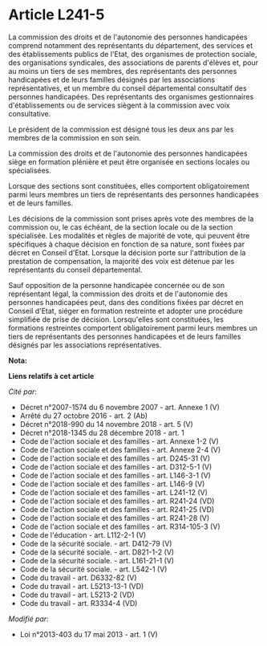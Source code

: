 # Article L241-5

La commission des droits et de l'autonomie des personnes handicapées comprend notamment des représentants du département, des
services et des établissements publics de l'Etat, des organismes de protection sociale, des organisations syndicales, des
associations de parents d'élèves et, pour au moins un tiers de ses membres, des représentants des personnes handicapées et de
leurs familles désignés par les associations représentatives, et un membre du conseil départemental consultatif des personnes
handicapées. Des représentants des organismes gestionnaires d'établissements ou de services siègent à la commission avec voix
consultative. 

Le président de la commission est désigné tous les deux ans par les membres de la commission en son sein. 

La commission des droits et de l'autonomie des personnes handicapées siège en formation plénière et peut être organisée en
sections locales ou spécialisées. 

Lorsque des sections sont constituées, elles comportent obligatoirement parmi leurs membres un tiers de représentants des
personnes handicapées et de leurs familles. 

Les décisions de la commission sont prises après vote des membres de la commission ou, le cas échéant, de la section locale
ou de la section spécialisée. Les modalités et règles de majorité de vote, qui peuvent être spécifiques à chaque décision en
fonction de sa nature, sont fixées par décret en Conseil d'Etat. Lorsque la décision porte sur l'attribution de la prestation
de compensation, la majorité des voix est détenue par les représentants du conseil départemental. 

Sauf opposition de la personne handicapée concernée ou de son représentant légal, la commission des droits et de l'autonomie
des personnes handicapées peut, dans des conditions fixées par décret en Conseil d'Etat, siéger en formation restreinte et
adopter une procédure simplifiée de prise de décision. Lorsqu'elles sont constituées, les formations restreintes comportent
obligatoirement parmi leurs membres un tiers de représentants des personnes handicapées et de leurs familles désignés par les
associations représentatives.

**Nota:**



**Liens relatifs à cet article**

_Cité par_:

  - Décret n°2007-1574 du 6 novembre 2007 - art. Annexe 1 (V)
  - Arrêté du 27 octobre 2016 - art. 2 (Ab)
  - Décret n°2018-990 du 14 novembre 2018 - art. 5 (V)
  - Décret n°2018-1345 du 28 décembre 2018 - art. 1
  - Code de l'action sociale et des familles - art. Annexe 1-2 (V)
  - Code de l'action sociale et des familles - art. Annexe 2-4 (V)
  - Code de l'action sociale et des familles - art. D245-31 (V)
  - Code de l'action sociale et des familles - art. D312-5-1 (V)
  - Code de l'action sociale et des familles - art. L146-3-1 (V)
  - Code de l'action sociale et des familles - art. L146-9 (V)
  - Code de l'action sociale et des familles - art. L241-12 (V)
  - Code de l'action sociale et des familles - art. R241-24 (VD)
  - Code de l'action sociale et des familles - art. R241-25 (VD)
  - Code de l'action sociale et des familles - art. R241-28 (V)
  - Code de l'action sociale et des familles - art. R314-105-3 (V)
  - Code de l'éducation - art. L112-2-1 (V)
  - Code de la sécurité sociale. - art. D412-79 (V)
  - Code de la sécurité sociale. - art. D821-1-2 (V)
  - Code de la sécurité sociale. - art. L161-21-1 (V)
  - Code de la sécurité sociale. - art. L542-1 (V)
  - Code du travail - art. D6332-82 (V)
  - Code du travail - art. L5213-13-1 (VD)
  - Code du travail - art. L5213-2 (VD)
  - Code du travail - art. R3334-4 (VD)

_Modifié par_:

  - Loi n°2013-403 du 17 mai 2013 - art. 1 (V)
